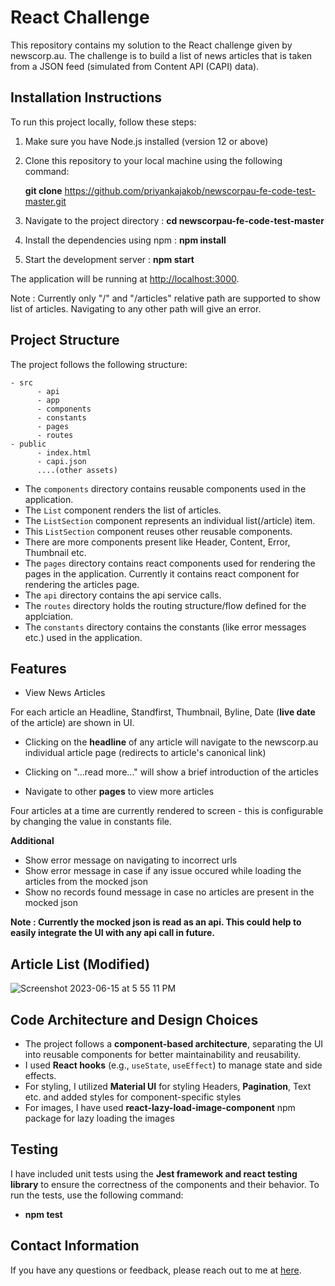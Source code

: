 # React Challenge

This repository contains my solution to the React challenge given by newscorp.au. The challenge is to build a list of news articles that is taken from a JSON feed (simulated from  Content API (CAPI) data).

## Installation Instructions

To run this project locally, follow these steps:

1. Make sure you have Node.js installed (version 12 or above)

2. Clone this repository to your local machine using the following command:
    
    __git clone__ https://github.com/priyankajakob/newscorpau-fe-code-test-master.git
    
3. Navigate to the project directory : 
   __cd newscorpau-fe-code-test-master__

4. Install the dependencies using npm :
   __npm install__

5. Start the development server :
   __npm start__
   

The application will be running at [http://localhost:3000](http://localhost:3000).

Note : Currently only "/" and "/articles" relative path are supported to show list of articles. Navigating to any other path will give an error. 

## Project Structure

The project follows the following structure:

```
- src
      - api
      - app
      - components
      - constants
      - pages
      - routes
- public
      - index.html
      - capi.json
      ....(other assets)

```
- The `components` directory contains reusable components used in the application.
- The `List` component renders the list of articles.
- The `ListSection` component represents an individual list(/article) item.
- This `ListSection` component reuses other reusable components.
- There are more components present like Header, Content, Error, Thumbnail etc.
- The `pages` directory contains react components used for rendering the pages in the application. Currently it contains react component for rendering the articles page.
- The `api` directory contains the api service calls. 
- The `routes` directory holds the routing structure/flow defined for the applciation.
- The `constants` directory contains the constants (like error messages etc.) used in the application.

## Features

- View News Articles 

For each article an Headline, Standfirst, Thumbnail, Byline, Date (__live date__ of the article) are shown in UI.

- Clicking on the __headline__ of any article will navigate to the newscorp.au individual article page (redirects to article's canonical link)

- Clicking on "...read more..." will show a brief introduction of the articles

- Navigate to other __pages__ to view more articles

Four articles at a time are currently rendered to screen - this is configurable by changing the value in constants file. 


__Additional__
- Show error message on navigating to incorrect urls
- Show error message in case if any issue occured while loading the articles from the mocked json
- Show no records found message in case no articles are present in the mocked json

__Note : Currently the mocked json is read as an api. This could help to easily integrate the UI with any api call in future.__

## Article List (Modified)
![Screenshot 2023-06-15 at 5 55 11 PM](https://github.com/priyankajakob/newscorpau-fe-code-test-master/assets/50093965/3df695e8-6ccb-4738-8581-a1fbd78166d3)


## Code Architecture and Design Choices

- The project follows a __component-based architecture__, separating the UI into reusable components for better maintainability and reusability.
- I used __React hooks__ (e.g., `useState`, `useEffect`) to manage state and side effects.
- For styling, I utilized __Material UI__ for styling Headers, __Pagination__, Text etc. and added styles for component-specific styles
- For images, I have used __react-lazy-load-image-component__ npm package for lazy loading the images

## Testing

I have included unit tests using the __Jest framework and react testing library__ to ensure the correctness of the components and their behavior. To run the tests, use the following command: 
* __npm test__


## Contact Information

If you have any questions or feedback, please reach out to me at [here](mailto:priyanka.jacob93@gmail.com).

